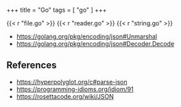 +++
title = "Go"
tags = [ "go" ]
+++

{{< r "file.go" >}}
{{< r "reader.go" >}}
{{< r "string.go" >}}

- <https://golang.org/pkg/encoding/json#Unmarshal>
- <https://golang.org/pkg/encoding/json#Decoder.Decode>

## References

- <https://hyperpolyglot.org/c#parse-json>
- <https://programming-idioms.org/idiom/91>
- <https://rosettacode.org/wiki/JSON>
